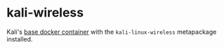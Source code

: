 # kali-wireless

Kali's [base docker container](https://github.com/offensive-security/kali-linux-docker) with the `kali-linux-wireless` metapackage installed.
